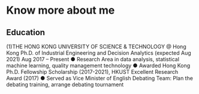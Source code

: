 # Know more about me

## Education ##
(1)THE HONG KONG UNIVERSITY OF SCIENCE & TECHNOLOGY @ Hong Kong
Ph.D. of Industrial Engineering and Decision Analytics (expected Aug 2021) Aug 2017 – Present
● Research Area in data analysis, statistical machine learning, quality management technology
● Awarded Hong Kong Ph.D. Fellowship Scholarship (2017-2021), HKUST Excellent Research Award (2017)
● Served as Vice Minister of English Debating Team: Plan the debating training, arrange debating tournament
